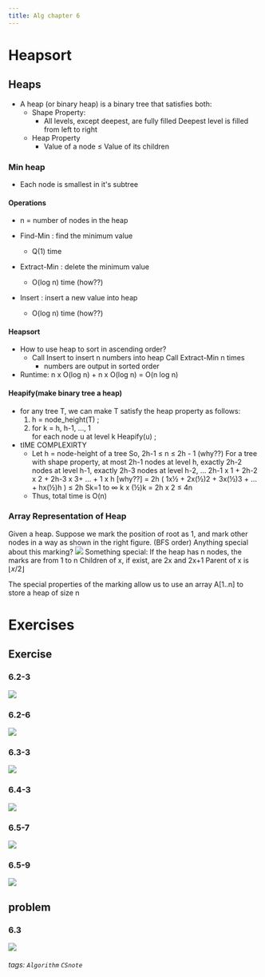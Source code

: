 ```yaml
---
title: Alg chapter 6
---
```

# Heapsort
## Heaps
* A heap (or binary heap) is a binary tree that satisfies both:
	* Shape Property:
		* All levels, except deepest, are fully filled Deepest level is filled from left to right 
	* Heap Property
		* Value of a node $\le$ Value of its children
### Min heap
* Each node is smallest in it's subtree
#### Operations
* n = number of nodes in the heap

* Find-Min :  find the minimum value
	* Q(1) time
* Extract-Min :  delete the minimum value
	* O(log n) time  (how??)
* Insert :  insert a new value into heap
	* O(log n) time  (how??)
#### Heapsort
* How to use heap to sort in ascending order?
	* Call Insert to insert n numbers into heap Call Extract-Min n times
		*  numbers are output in sorted order
* Runtime: n x O(log n) + n x O(log n) = O(n log n)
#### Heapify(make binary tree a heap)
* for any tree T, we can make T satisfy the heap property as follows:
   1.   h = node_height(T) ;
   2.  for k = h, h-1, …, 1   
	             for each node u at level k
			   Heapify(u) ;
* tIME COMPLEXIRTY 
	* Let h = node-height of a tree
	So, 2h-1 ≤ n ≤ 2h - 1 	(why??)
	For a tree with shape property, 
	at most 2h-1 nodes at level h, 
	exactly 2h-2 nodes at level h-1, 
	exactly 2h-3 nodes at level h-2, …
	2h-1 x 1 + 2h-2 x 2 + 2h-3 x 3+ … + 1 x h   [why??]
	= 2h ( 1x½ + 2x(½)2 + 3x(½)3 + … + hx(½)h )
	≤ 2h Sk=1 to ∞ k x (½)k  = 2h x 2 ≤  4n
	* Thus, total time is O(n)
### Array Representation of Heap
Given a heap.
Suppose we mark the position of root as 1, and mark other nodes in a way as shown in the right figure.  (BFS order)
Anything special about this marking? 
![](https://i.imgur.com/oNyv2i8.png)
Something special:
If the heap has n nodes, the marks are from 1 to n
Children of x, if exist, are 2x and 2x+1
Parent of x is $\lfloor x/2\rfloor$

The special properties of the marking allow us to use an array A[1..n] to store a heap of size n
# Exercises 
## Exercise
### 6.2-3
![](https://i.imgur.com/gWISwHk.png)

### 6.2-6
![](https://i.imgur.com/5dT1gNR.png)
### 6.3-3
![](https://i.imgur.com/9nLOIUq.png)
### 6.4-3
![](https://i.imgur.com/LyL5raP.png)
### 6.5-7
![](https://i.imgur.com/AGlXz8i.png)
### 6.5-9
![](https://i.imgur.com/sl6MdxW.png)
## problem
### 6.3
![](https://i.imgur.com/QEiqsaC.png)

###### tags: `Algorithm` `CSnote`